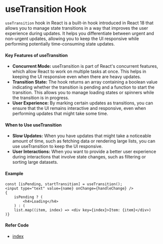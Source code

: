 # useTransition Hook
`useTransition` hook in React is a built-in hook introduced in React 18 that allows you to manage state transitions in a way that improves the user experience during updates. It helps you differentiate between urgent and non-urgent updates, allowing you to keep the UI responsive while performing potentially time-consuming state updates.

#### Key Features of useTransition
- **Concurrent Mode:** useTransition is part of React's concurrent features, which allow React to work on multiple tasks at once. This helps in keeping the UI responsive even when there are heavy updates.
- **Transition State:** The hook returns an array containing a boolean value indicating whether the transition is pending and a function to start the transition. This allows you to manage loading states or spinners while the transition is in progress.
- **User Experience:** By marking certain updates as transitions, you can ensure that the UI remains interactive and responsive, even when performing updates that might take some time.

#### When to Use useTransition
- **Slow Updates:** When you have updates that might take a noticeable amount of time, such as fetching data or rendering large lists, you can use useTransition to keep the UI responsive.
- **User Interactions:** When you want to provide a better user experience during interactions that involve state changes, such as filtering or sorting large datasets.

#### Example
```
const [isPending, startTransition] = useTransition();
<input type="text" value={name} onChange={handleChange} />
{
    isPending ? (
        <h4>Loading</h4>
    ) : (
    list.map((item, index) => <div key={index}>Item: {item}</div>)
)}
```

#### Refer Code
- [index](./index.jsx)
